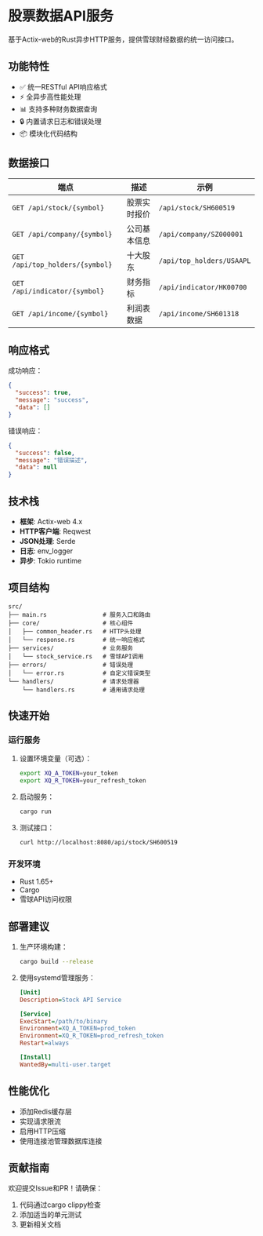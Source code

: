 
# 股票数据API服务

基于Actix-web的Rust异步HTTP服务，提供雪球财经数据的统一访问接口。

## 功能特性

- ✅ 统一RESTful API响应格式
- ⚡ 全异步高性能处理
- 📊 支持多种财务数据查询
- 🔒 内置请求日志和错误处理
- 📦 模块化代码结构

## 数据接口

| 端点 | 描述 | 示例 |
|------|------|------|
| `GET /api/stock/{symbol}` | 股票实时报价 | `/api/stock/SH600519` |
| `GET /api/company/{symbol}` | 公司基本信息 | `/api/company/SZ000001` |
| `GET /api/top_holders/{symbol}` | 十大股东 | `/api/top_holders/USAAPL` |
| `GET /api/indicator/{symbol}` | 财务指标 | `/api/indicator/HK00700` |
| `GET /api/income/{symbol}` | 利润表数据 | `/api/income/SH601318` |

## 响应格式

成功响应：
```json
{
  "success": true,
  "message": "success",
  "data": []
}
```

错误响应：
```json
{
  "success": false,
  "message": "错误描述",
  "data": null
}
```

## 技术栈

- **框架**: Actix-web 4.x
- **HTTP客户端**: Reqwest
- **JSON处理**: Serde
- **日志**: env_logger
- **异步**: Tokio runtime

## 项目结构

```
src/
├── main.rs                # 服务入口和路由
├── core/                  # 核心组件
│   ├── common_header.rs   # HTTP头处理
│   └── response.rs        # 统一响应格式
├── services/              # 业务服务
│   └── stock_service.rs   # 雪球API调用
├── errors/                # 错误处理
│   └── error.rs           # 自定义错误类型
└── handlers/              # 请求处理器
    └── handlers.rs        # 通用请求处理
```

## 快速开始

### 运行服务

1. 设置环境变量（可选）：
   ```bash
   export XQ_A_TOKEN=your_token
   export XQ_R_TOKEN=your_refresh_token
   ```

2. 启动服务：
   ```bash
   cargo run
   ```

3. 测试接口：
   ```bash
   curl http://localhost:8080/api/stock/SH600519
   ```

### 开发环境

- Rust 1.65+
- Cargo
- 雪球API访问权限

## 部署建议

1. 生产环境构建：
   ```bash
   cargo build --release
   ```

2. 使用systemd管理服务：
   ```ini
   [Unit]
   Description=Stock API Service
   
   [Service]
   ExecStart=/path/to/binary
   Environment=XQ_A_TOKEN=prod_token
   Environment=XQ_R_TOKEN=prod_refresh_token
   Restart=always
   
   [Install]
   WantedBy=multi-user.target
   ```

## 性能优化

- 添加Redis缓存层
- 实现请求限流
- 启用HTTP压缩
- 使用连接池管理数据库连接

## 贡献指南

欢迎提交Issue和PR！请确保：
1. 代码通过cargo clippy检查
2. 添加适当的单元测试
3. 更新相关文档
